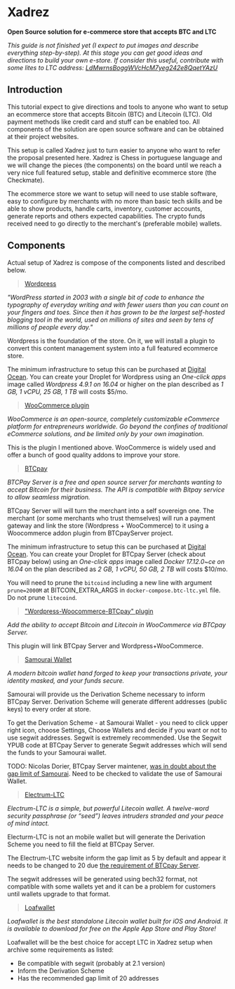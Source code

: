 # Xadrez 
**Open Source solution for e-commerce store that accepts BTC and LTC**

*This guide is not finished yet (I expect to put images and describe everything step-by-step). At this stage you can get good ideas and directions to build your own e-store. If consider this useful, contribute with some lites to LTC address: [LdMwrnsBoggWVcHcM7yeg242e8QqetYAzU](litecoin:LdMwrnsBoggWVcHcM7yeg242e8QqetYAzU)*

## Introduction

This tutorial expect to give directions and tools to anyone who want to setup an ecommerce store that accepts Bitcoin (BTC) and Litecoin (LTC). Old payment methods like credit card and stuff can be enabled too. All components of the solution are open source software and can be obtained at their project websites.

This setup is called Xadrez just to turn easier to anyone who want to refer the proposal presented here. Xadrez is Chess in portuguese language and we will change the pieces (the components) on the board until we reach a very nice full featured setup, stable and definitive ecommerce store (the Checkmate). 

The ecommerce store we want to setup will need to use stable software, easy to configure by merchants with no more than basic tech skills and be able to show products, handle carts, inventory, customer accounts, generate reports and others expected capabilities. The crypto funds received need to go directly to the merchant's (preferable mobile) wallets.

## Components

Actual setup of Xadrez is compose of the components listed and described below.

> [Wordpress](https://www.wordpress.org)

*"WordPress started in 2003 with a single bit of code to enhance the typography of everyday writing and with fewer users than you can count on your fingers and toes. Since then it has grown to be the largest self-hosted blogging tool in the world, used on millions of sites and seen by tens of millions of people every day."*

Wordpress is the foundation of the store. On it, we will install a plugin to convert this content management system into a full featured ecommerce store.

The minimum infrastructure to setup this can be purchased at [Digital Ocean](https://m.do.co/c/ec2caf98348a). You can create your Droplet for Wordpress using an *One-click apps* image called *Wordpress 4.9.1 on 16.04* or higher on the plan described as *1 GB, 1 vCPU, 25 GB, 1 TB* will costs $5/mo.

> [WooCommerce plugin](https://woocommerce.com)

*WooCommerce is an open-source, completely customizable eCommerce platform for entrepreneurs worldwide. Go beyond the confines of traditional eCommerce solutions, and be limited only by your own imagination.*

This is the plugin I mentioned above. WooCommerce is widely used and offer a bunch of good quality addons to improve your store.

> [BTCpay](https://github.com/btcpayserver/btcpayserver)

*BTCPay Server is a free and open source server for merchants wanting to accept Bitcoin for their business. The API is compatible with Bitpay service to allow seamless migration.*

BTCpay Server will will turn the merchant into a self sovereign one. The merchant (or some merchants who trust themselves) will run a payment gateway and link the store (Wordpress + WooCommerce) to it using a Woocommerce addon plugin from BTCpayServer project. 

The minimum infrastructure to setup this can be purchased at [Digital Ocean](https://m.do.co/c/ec2caf98348a). You can create your Droplet for BTCpay Server (check about BTCpay below) using an *One-click apps* image called *Docker 17.12.0~ce on 16.04* on the plan described as *2 GB, 1 vCPU, 50 GB, 2 TB* will costs $10/mo.

You will need to prune the ```bitcoind``` including a new line with argument ```prune=2000M``` at BITCOIN_EXTRA_ARGS in ```docker-compose.btc-ltc.yml``` file. Do not prune ```litecoind```.

> ["Wordpress-Woocommerce-BTCpay" plugin](https://github.com/btcpayserver/woocommerce-plugin)

*Add the ability to accept Bitcoin and Litecoin in WooCommerce via BTCpay Server.*

This plugin will link BTCpay Server and Wordpress+WooCommerce.

> [Samourai Wallet](https://samouraiwallet.com/)

*A modern bitcoin wallet hand forged to keep your transactions private, your identity masked, and your funds secure.*

Samourai will provide us the Derivation Scheme necessary to inform BTCpay Server. Derivation Scheme will generate different addresses (public keys) to every order at store.

To get the Derivation Scheme - at Samourai Wallet - you need to click upper right icon, choose Settings, Choose Wallets and decide if you want or not to use segwit addresses. Segwit is extremely recommended. Use the Segwit YPUB code at BTCpay Server to generate Segwit addresses which will send the funds to your Samourai wallet.

TODO: Nicolas Dorier, BTCpay Server maintener, [was in doubt about the gap limit of Samourai](https://twitter.com/NicolasDorier/status/968638958438572032). Need to be checked to validate the use of Samourai Wallet.

> [Electrum-LTC](https://electrum-ltc.org/)

*Electrum-LTC is a simple, but powerful Litecoin wallet. A twelve-word security passphrase (or “seed”) leaves intruders stranded and your peace of mind intact.*

Electurm-LTC is not an mobile wallet but will generate the Derivation Scheme you need to fill the field at BTCpay Server.

The Electrum-LTC website inform the gap limit as 5 by default and appear it needs to be changed to 20 due [the requirement of BTCpay Server](https://twitter.com/NicolasDorier/status/968638958438572032).

The segwit addresses will be generated using bech32 format, not compatible with some wallets yet and it can be a problem for customers until wallets upgrade to that format.

> [Loafwallet](https://www.loadwallet.org)

*Loafwallet is the best standalone Litecoin wallet built for iOS and Android. It is available to download for free on the Apple App Store and Play Store!*

Loafwallet will be the best choice for accept LTC in Xadrez setup when archive some requirements as listed:
  - Be compatible with segwit (probably at 2.1 version)
  - Inform the Derivation Scheme
  - Has the recommended gap limit of 20 addresses
